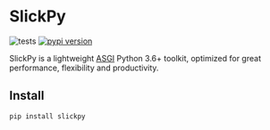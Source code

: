 # SlickPy

![tests](https://github.com/akornatskyy/slickpy/workflows/tests/badge.svg)
[![pypi version](https://badge.fury.io/py/slickpy.svg)](https://badge.fury.io/py/slickpy)

SlickPy is a lightweight [ASGI](https://asgi.readthedocs.io/en/latest/index.html)
Python 3.6+ toolkit, optimized for great performance, flexibility and
productivity.

## Install

```sh
pip install slickpy
```
